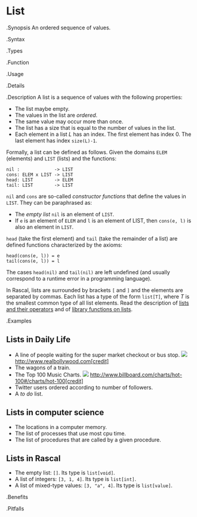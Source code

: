 # List

.Synopsis
An ordered sequence of values.

.Syntax

.Types

.Function
       
.Usage

.Details

.Description
A list is a sequence of values with the following properties:

*  The list maybe empty.
*  The values in the list are _ordered_.
*  The same value may occur more than once.
*  The list has a size that is equal to the number of values in the list.
*  Each element in a list _L_ has an index. The first element has index 0. The last element has index `size(L)-1`.


Formally, a list can be defined as follows. Given the domains `ELEM` (elements) and `LIST` (lists) and the functions:
```rascal
nil :             -> LIST
cons: ELEM x LIST -> LIST
head: LIST        -> ELEM
tail: LIST        -> LIST
```
`nil` and `cons` are so-called _constructor functions_ that define the values in `LIST`. They can be paraphrased as:

*  The _empty list_ `nil` is an element of `LIST`.
*  If `e` is an element of `ELEM` and `l` is an element of LIST, then `cons(e, l)` is also an element in `LIST`.


`head` (take the first element) and `tail` (take the remainder of a list)
are defined functions characterized by the axioms:
```rascal
head(cons(e, l)) = e
tail(cons(e, l)) = l
```
The cases `head(nil)` and `tail(nil)` are left undefined (and usually correspond to a runtime error in a programming language).

In Rascal, lists are surrounded by brackets `[` and `]` and the elements are separated by commas.
Each list has a type of the form `list[T]`, where _T_ is the smallest common type of all list elements.
Read the description of [lists and their operators]((Rascal:Values-List))
and of [library functions on lists]((Library:Libraries-List)).

.Examples
## Lists in Daily Life

*  A line of people waiting for the super market checkout or bus stop. 
   ![]((queue.png))
   http://www.realbollywood.com[credit]
*  The wagons of a train.
*  The Top 100 Music Charts.
   ![]((hot100.png))
   http://www.billboard.com/charts/hot-100#/charts/hot-100[credit]
*  Twitter users ordered according to number of followers.
*  A _to do_ list.


## Lists in computer science

*  The locations in a computer memory.
*  The list of processes that use most cpu time.
*  The list of procedures that are called by a given procedure.


## Lists in Rascal

*  The empty list: `[]`. Its type is `list[void]`.
*  A list of integers: `[3, 1, 4]`. Its type is `list[int]`.
*  A list of mixed-type values: `[3, "a", 4]`. Its type is `list[value]`.

.Benefits

.Pitfalls

